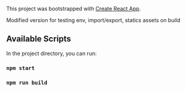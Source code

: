This project was bootstrapped with [Create React App](https://github.com/facebook/create-react-app).

Modified version for testing env, import/export, statics assets on build

## Available Scripts

In the project directory, you can run:

### `npm start`

### `npm run build`
